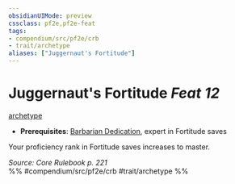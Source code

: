```yaml
---
obsidianUIMode: preview
cssclass: pf2e,pf2e-feat
tags:
- compendium/src/pf2e/crb
- trait/archetype
aliases: ["Juggernaut's Fortitude"]
---
```

# Juggernaut's Fortitude  *Feat 12*  
[archetype](archetype.md "Archetype Feat Trait")  

- **Prerequisites**: [Barbarian Dedication](barbarian-dedication.md), expert in Fortitude saves

Your proficiency rank in Fortitude saves increases to master.

*Source: Core Rulebook p. 221*  
%% #compendium/src/pf2e/crb #trait/archetype %%